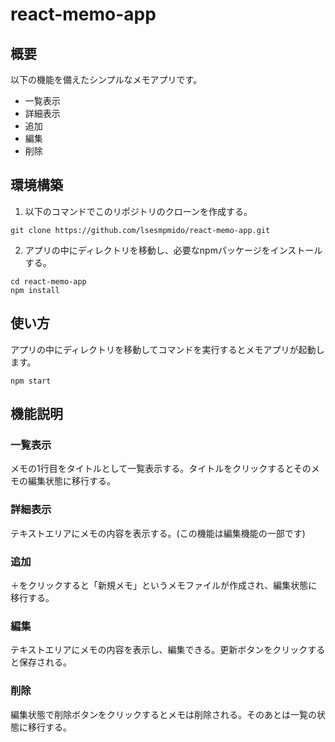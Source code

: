 # react-memo-app

## 概要

以下の機能を備えたシンプルなメモアプリです。

- 一覧表示
- 詳細表示
- 追加
- 編集
- 削除

## 環境構築

1. 以下のコマンドでこのリポジトリのクローンを作成する。

```
git clone https://github.com/lsesmpmido/react-memo-app.git
```

2. アプリの中にディレクトリを移動し、必要なnpmパッケージをインストールする。

```
cd react-memo-app
npm install
```

## 使い方

アプリの中にディレクトリを移動してコマンドを実行するとメモアプリが起動します。

```
npm start
```

## 機能説明

### 一覧表示

メモの1行目をタイトルとして一覧表示する。タイトルをクリックするとそのメモの編集状態に移行する。

### 詳細表示

テキストエリアにメモの内容を表示する。(この機能は編集機能の一部です)

### 追加

＋をクリックすると「新規メモ」というメモファイルが作成され、編集状態に移行する。

### 編集

テキストエリアにメモの内容を表示し、編集できる。更新ボタンをクリックすると保存される。

### 削除

編集状態で削除ボタンをクリックするとメモは削除される。そのあとは一覧の状態に移行する。
